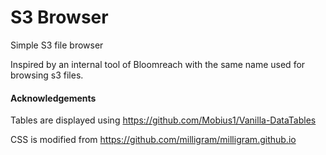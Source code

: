S3 Browser
======

Simple S3 file browser

Inspired by an internal tool of Bloomreach with the same name used for browsing s3 files.


#### Acknowledgements

Tables are displayed using https://github.com/Mobius1/Vanilla-DataTables

CSS is modified from https://github.com/milligram/milligram.github.io